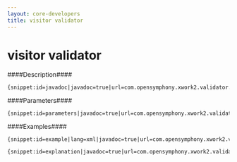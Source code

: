 ```yaml
---
layout: core-developers
title: visitor validator
---
```


# visitor validator

####Description####



~~~~~~~
{snippet:id=javadoc|javadoc=true|url=com.opensymphony.xwork2.validator.validators.VisitorFieldValidator}
~~~~~~~

####Parameters####



~~~~~~~
{snippet:id=parameters|javadoc=true|url=com.opensymphony.xwork2.validator.validators.VisitorFieldValidator}
~~~~~~~

####Examples####



~~~~~~~
{snippet:id=example|lang=xml|javadoc=true|url=com.opensymphony.xwork2.validator.validators.VisitorFieldValidator}
~~~~~~~


~~~~~~~
{snippet:id=explanation|javadoc=true|url=com.opensymphony.xwork2.validator.validators.VisitorFieldValidator}
~~~~~~~
